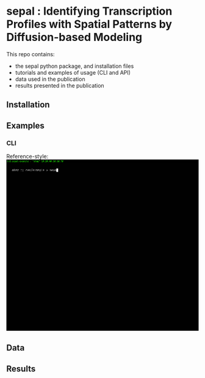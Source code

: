 # sepal : Identifying Transcription Profiles with Spatial Patterns by Diffusion-based Modeling

This repo contains:
* the sepal python package, and installation files
* tutorials and examples of usage (CLI and API)
* data used in the publication
* results presented in the publication


## Installation


## Examples

### CLI 


Reference-style: 
![CLI run example][run_ex]

[run_ex]: https://github.com/almaan/sepal/blob/master/img/run-example.gif?raw=true

## Data

## Results
